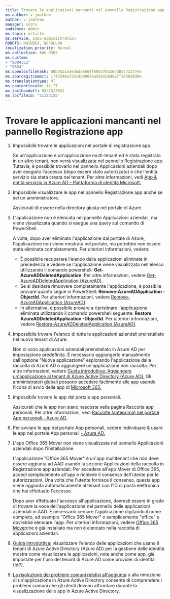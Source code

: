 ```yaml
---
title: Trovare le applicazioni mancanti nel pannello Registrazione app
ms.author: v-jmathew
author: v-jmathew
manager: scotv
audience: Admin
ms.topic: article
ms.service: o365-administration
ROBOTS: NOINDEX, NOFOLLOW
localization_priority: Normal
ms.collection: Adm_O365
ms.custom:
- "9004352"
- "9654"
ms.openlocfilehash: 00b5821e2edad8b60ff60b1f85264d81c72277e4
ms.sourcegitcommit: 1f43598a726cdb9904aa501eb8db87f143020d9e
ms.translationtype: MT
ms.contentlocale: it-IT
ms.lasthandoff: 03/23/2021
ms.locfileid: "51123155"
---
```

# <a name="find-missing-applications-on-app-registration-blade"></a>Trovare le applicazioni mancanti nel pannello Registrazione app

1. Impossibile trovare le applicazioni nel portale di registrazione app.

    Se un'applicazione è un'applicazione multi-tenant ed è stata registrata in un altro tenant, non verrà visualizzata nel pannello Registrazione app. Tuttavia, è possibile trovarlo nel pannello Applicazioni aziendali dopo aver eseguito l'accesso (dopo essere stato autorizzato) e che l'entità servizio sia stata creata nel tenant. Per altre informazioni, vedi [App & entità servizio in Azure AD - Piattaforma di identità Microsoft.](https://docs.microsoft.com/azure/active-directory/develop/app-objects-and-service-principals)
2. Impossibile visualizzare le app nel pannello Registrazione app anche se sei un amministratore.

    Assicurati di essere nella directory giusta nel portale di Azure.
3. L'applicazione non è elencata nel pannello Applicazioni aziendali, ma viene visualizzata quando si esegue una query sul comando di PowerShell.

    A volte, dopo aver eliminato l'applicazione dal portale di Azure, l'applicazione non viene mostrata nel portale, ma potrebbe non essere stata eliminata completamente. Per ulteriori informazioni, vedere:
    - È possibile recuperare l'elenco delle applicazioni eliminate in precedenza e vedere se l'applicazione viene visualizzata nell'elenco utilizzando il comando powershell: **Get-AzureADDeletedApplication**. Per altre informazioni, vedere [Get-AzureADDeletedApplication (AzureAD)](https://docs.microsoft.com/powershell/module/azuread/get-azureaddeletedapplication).
    - Se si desidera rimuovere completamente l'applicazione, è possibile provare quanto segue in PowerShell: **Remove-AzureADApplication -ObjectId**. Per ulteriori informazioni, vedere [Remove-AzureADApplication (AzureAD)](https://docs.microsoft.com/powershell/module/azuread/remove-azureadapplication).
    - In alternativa, è possibile provare a ripristinare l'applicazione eliminata utilizzando il comando powershell seguente: **Restore AzureADDeletedApplication -ObjectId**. Per ulteriori informazioni, vedere [Restore-AzureADDeletedApplication (AzureAD)](https://docs.microsoft.com/powershell/module/azuread/restore-azureaddeletedapplication).
4. Impossibile trovare l'elenco di tutte le applicazioni aziendali preinstallato nel nuovo tenant di Azure.

    Non ci sono applicazioni aziendali preinstallato in Azure AD per impostazione predefinita. È necessario aggiungerlo manualmente dall'opzione "Nuova applicazione" esplorando l'applicazione dalla raccolta di Azure AD o aggiungere un'applicazione non raccolta. Per altre informazioni, vedere [Guida introduttiva: Aggiungere un'applicazione al tenant di Azure Active Directory (Azure AD).](https://docs.microsoft.com/azure/active-directory/manage-apps/add-application-portal)
    Gli amministratori globali possono accedere facilmente alle app usando l'icona di avvio delle app di [Microsoft 365.](https://docs.microsoft.com/microsoft-365/admin/manage/customize-the-app-launcher)
5. Impossibile trovare le app dal portale app personali.

    Assicurati che le app non siano nascoste nella pagina Raccolta app personali. Per altre informazioni, vedi [Raccolte (anteprima) nel portale App personali - Azure AD.](https://docs.microsoft.com/azure/active-directory/user-help/my-apps-portal-user-collections)
6. Per avviare le app dal portale App personali, vedere Individuare & usare le app nel portale App personali [- Azure AD.](https://docs.microsoft.com/azure/active-directory/user-help/my-apps-portal-end-user-access)
7. L'app Office 365 Mover non viene visualizzata nel pannello Applicazioni aziendali dopo l'installazione.

    L'applicazione "Office 365 Mover" è un'app multitenant che non deve essere aggiunta ad AAD usando la sezione Applicazioni della raccolta in Registrazione app aziendali. Per accedere all'app Mover di Office 365, accedi semplicemente all'app e richiede il consenso dell'utente per le autorizzazioni. Una volta che l'utente fornisce il consenso, questa app viene aggiunta automaticamente al tenant con l'ID di posta elettronica che hai effettuato l'accesso.

    Dopo aver effettuato l'accesso all'applicazione, dovresti essere in grado di trovare la voce dell'applicazione nel pannello delle applicazioni aziendali in AAD. È necessario cercare l'applicazione digitando il nome completo, ad esempio "Office 365 Mover" o semplicemente "office" e dovrebbe elencare l'app. Per ulteriori informazioni, vedere [Office 365 Mover](https://docs.microsoft.com/answers/questions/30186/office-365-mover-says-its-already-installed-but-it.html)che è già installato ma non è elencato nella raccolta di applicazioni aziendali.
8. [Guida introduttiva:](https://docs.microsoft.com/azure/active-directory/manage-apps/view-applications-portal) visualizzare l'elenco delle applicazioni che usano il tenant di Azure Active Directory (Azure AD) per la gestione delle identità mostra come visualizzare le applicazioni, note anche come app, già impostate per l'uso del tenant di Azure AD come provider di identità (IdP).
9. [La risoluzione dei problemi comuni relativi all'aggiunta](https://docs.microsoft.com/azure/active-directory/manage-apps/troubleshoot-adding-apps) o alla rimozione di un'applicazione in Azure Active Directory consente di comprendere i problemi comuni che gli utenti devono affrontare durante la visualizzazione delle app in Azure Active Directory.
